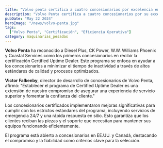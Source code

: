 ```yaml
---
title: "Volvo penta certifica a cuatro concesionarios por excelencia en servicio"
description: "Volvo Penta certifica a cuatro concesionarios por su excelencia en minimizar el tiempo de inactividad, mejorando la eficiencia operativa y el servicio al cliente"
pubDate: "May 22 2024"
heroImage: "/news/volvo-penta.jpg"
tags:
  ["Volvo Penta", "Certificación", "Eficiencia Operativa"]
category: maquinarias_pesadas
---
```

**Volvo Penta** ha reconocido a Diesel Plus, CK Power, W.W. Williams Phoenix y Coastal Services como los primeros concesionarios en recibir la certificación Certified Uptime Dealer. Este programa se enfoca en ayudar a los concesionarios a minimizar el tiempo de inactividad a través de altos estándares de calidad y procesos optimizados.

**Victor Falkenby**, director de desarrollo de concesionarios de Volvo Penta, afirmó: "Establecer el programa de Certified Uptime Dealer es una extensión de nuestro compromiso de asegurar una experiencia de servicio superior y fomentar la confianza del cliente."

Los concesionarios certificados implementaron mejoras significativas para cumplir con los estrictos estándares del programa, incluyendo servicios de emergencia 24/7 y una rápida respuesta en sitio. Esto garantiza que los clientes reciban las piezas y el soporte que necesitan para mantener sus equipos funcionando eficientemente.

El programa está abierto a concesionarios en EE.UU. y Canadá, destacando el compromiso y la fiabilidad como criterios clave para la selección.

